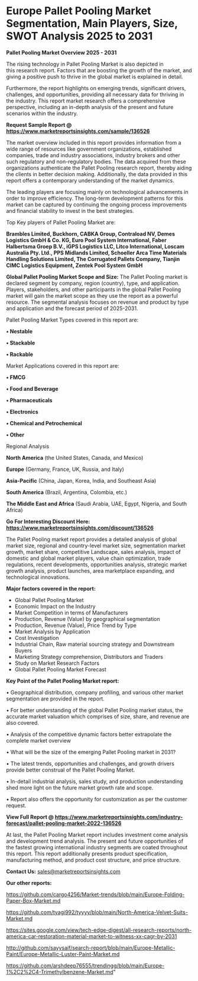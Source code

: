 # Europe Pallet Pooling Market Segmentation, Main Players, Size, SWOT Analysis 2025 to 2031

<Strong> Pallet Pooling Market Overview 2025 - 2031</strong>

The rising technology in Pallet Pooling Market is also depicted in this research report. Factors that are boosting the growth of the market, and giving a positive push to thrive in the global market is explained in detail.

Furthermore, the report highlights on emerging trends, significant drivers, challenges, and opportunities, providing all necessary data for thriving in the industry. This report market research offers a comprehensive perspective, including an in-depth analysis of the present and future scenarios within the industry.

<strong>Request Sample Report @ <a href=https://www.marketreportsinsights.com/sample/136526>https://www.marketreportsinsights.com/sample/136526</a></strong>

The market overview included in this report provides information from a wide range of resources like government organizations, established companies, trade and industry associations, industry brokers and other such regulatory and non-regulatory bodies. The data acquired from these organizations authenticate the Pallet Pooling research report, thereby aiding the clients in better decision making. Additionally, the data provided in this report offers a contemporary understanding of the market dynamics.

The leading players are focusing mainly on technological advancements in order to improve efficiency. The long-term development patterns for this market can be captured by continuing the ongoing process improvements and financial stability to invest in the best strategies.

Top Key players of Pallet Pooling Market are:

<strong>Brambles Limited, Buckhorn, CABKA Group, Contraload NV, Demes Logistics GmbH & Co. KG, Euro Pool System International, Faber Halbertsma Groep B.V., iGPS Logistics LLC, Litco International, Loscam Australia Pty. Ltd., PPS Midlands Limited, Schoeller Arca Time Materials Handling Solutions Limited, The Corrugated Pallets Company, Tianjin CIMC Logistics Equipment, Zentek Pool System GmbH</strong>

<strong><b>Global Pallet Pooling Market Scope and Size:</b></strong>
The Pallet Pooling market is declared segment by company, region (country), type, and application. Players, stakeholders, and other participants in the global Pallet Pooling market will gain the market scope as they use the report as a powerful resource. The segmental analysis focuses on revenue and product by type and application and the forecast period of 2025-2031.

Pallet Pooling Market Types covered in this report are:

<strong>• Nestable

• Stackable

• Rackable</strong>

Market Applications covered in this report are:

<strong>• FMCG

• Food and Beverage

• Pharmaceuticals

• Electronics

• Chemical and Petrochemical

• Other</strong> 

Regional Analysis

<strong>North America</strong> (the United States, Canada, and Mexico)

<strong>Europe</strong> (Germany, France, UK, Russia, and Italy)

<strong>Asia-Pacific</strong> (China, Japan, Korea, India, and Southeast Asia)

<strong>South America</strong> (Brazil, Argentina, Colombia, etc.)

<strong>The Middle East and Africa</strong> (Saudi Arabia, UAE, Egypt, Nigeria, and South Africa)

<strong>Go For Interesting Discount Here: <a href=https://www.marketreportsinsights.com/discount/136526>https://www.marketreportsinsights.com/discount/136526</a></strong>

The Pallet Pooling market report provides a detailed analysis of global market size, regional and country-level market size, segmentation market growth, market share, competitive Landscape, sales analysis, impact of domestic and global market players, value chain optimization, trade regulations, recent developments, opportunities analysis, strategic market growth analysis, product launches, area marketplace expanding, and technological innovations.

<strong><b>Major factors covered in the report:</b></strong>
<ul>
  <li>Global Pallet Pooling Market </li>
  <li>Economic Impact on the Industry</li>
  <li>Market Competition in terms of Manufacturers</li>
  <li>Production, Revenue (Value) by geographical segmentation</li>
  <li>Production, Revenue (Value), Price Trend by Type</li>
  <li>Market Analysis by Application</li>
  <li>Cost Investigation</li>
  <li>Industrial Chain, Raw material sourcing strategy and Downstream Buyers</li>
  <li>Marketing Strategy comprehension, Distributors and Traders</li>
  <li>Study on Market Research Factors</li>
  <li>Global Pallet Pooling Market Forecast</li>
</ul>

<strong><b>Key Point of the Pallet Pooling Market report:</b></strong>

• Geographical distribution, company profiling, and various other market segmentation are provided in the report.

• For better understanding of the global Pallet Pooling market status, the accurate market valuation which comprises of size, share, and revenue are also covered.

• Analysis of the competitive dynamic factors better extrapolate the complete market overview

• What will be the size of the emerging Pallet Pooling market in 2031?

• The latest trends, opportunities and challenges, and growth drivers provide better construal of the Pallet Pooling Market.

• In-detail industrial analysis, sales study, and production understanding shed more light on the future market growth rate and scope.

• Report also offers the opportunity for customization as per the customer request.

<strong><b>View Full Report @ <a href=https://www.marketreportsinsights.com/industry-forecast/pallet-pooling-market-2022-136526>https://www.marketreportsinsights.com/industry-forecast/pallet-pooling-market-2022-136526</a></b></strong>


At last, the Pallet Pooling Market report includes investment come analysis and development trend analysis. The present and future opportunities of the fastest growing international industry segments are coated throughout this report. This report additionally presents product specification, manufacturing method, and product cost structure, and price structure.

<strong>Contact Us:</strong>
sales@marketreportsinsights.com

<strong>Our other reports:</strong>

<a href=https://github.com/cargo4256/Market-trends/blob/main/Europe-Folding-Paper-Box-Market.md>https://github.com/cargo4256/Market-trends/blob/main/Europe-Folding-Paper-Box-Market.md</a>

<a href=https://github.com/tyagi992/tyyyy/blob/main/North-America-Velvet-Suits-Market.md>https://github.com/tyagi992/tyyyy/blob/main/North-America-Velvet-Suits-Market.md</a>

<a href=https://sites.google.com/view/tech-edge-digest/all-research-reports/north-america-car-restoration-material-market-to-witness-xx-cagr-by-2031>https://sites.google.com/view/tech-edge-digest/all-research-reports/north-america-car-restoration-material-market-to-witness-xx-cagr-by-2031</a>

<a href=http://github.com/sayysaif/search-report/blob/main/Europe-Metallic-Paint/Europe-Metallic-Luster-Paint-Market.md>http://github.com/sayysaif/search-report/blob/main/Europe-Metallic-Paint/Europe-Metallic-Luster-Paint-Market.md</a>

<a href=https://github.com/arshdeep76555/trendingg/blob/main/Europe-1%2C2%2C4-Trimethylbenzene-Market.md>https://github.com/arshdeep76555/trendingg/blob/main/Europe-1%2C2%2C4-Trimethylbenzene-Market.md</a>"
